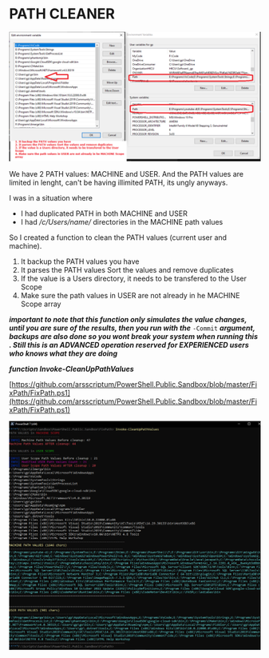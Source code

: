 # PATH CLEANER

![path](img/path.png)

We have 2 PATH values: MACHINE and USER. And the PATH values are limited in lenght, can't be having illimited PATH, its ungly anyways.

I was in a situation where 
 - I had duplicated PATH in both MACHINE and USER
 - I had */c/Users/name/* directories in the MACHINE path values

So I created a function to clean the PATH values (current user and machine).

1. It backup the PATH values you have
2. It parses the PATH values Sort the values and remove duplicates
3. If the value is a Users directory, it needs to be transfered to the User Scope 
4. Make sure the path values in USER are not already in he MACHINE Scope array

***important to note that this function only simulates the value changes, until you are sure of the results, then you run with the*** ```-Commit``` ***argument, backups are also done so you wont break your system when running this . Still this is an ADVANCED operation reserved for EXPERIENCED users who knows what they are doing***

***function Invoke-CleanUpPathValues***

[https://github.com/arsscriptum/PowerShell.Public.Sandbox/blob/master/FixPath/FixPath.ps1](https://github.com/arsscriptum/PowerShell.Public.Sandbox/blob/master/FixPath/FixPath.ps1)



![path](img/test.png)